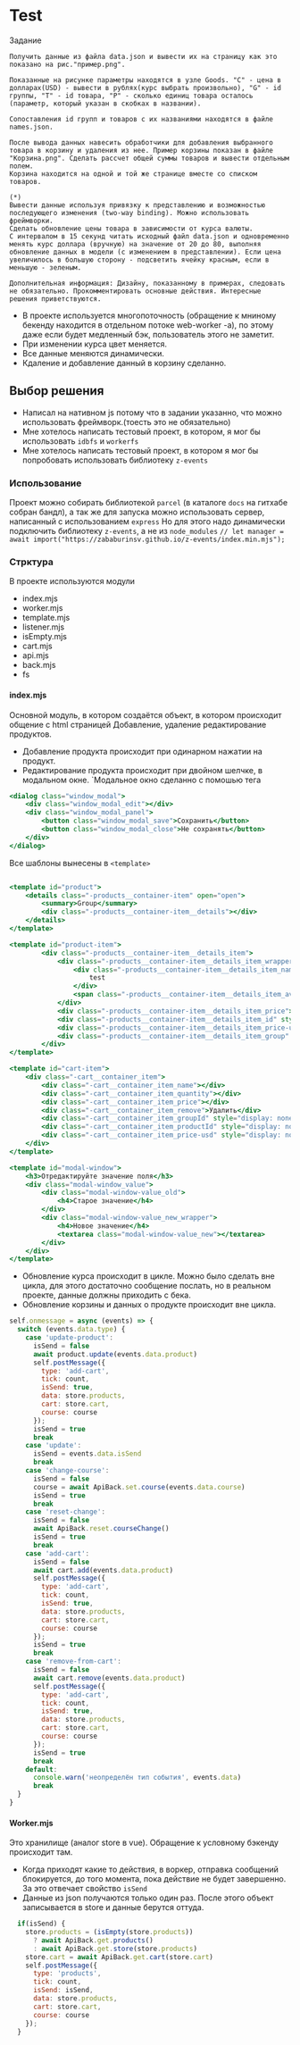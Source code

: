 # Test
Задание
```text
Получить данные из файла data.json и вывести их на страницу как это показано на рис."пример.png".

Показанные на рисунке параметры находятся в узле Goods. "C" - цена в долларах(USD) - вывести в рублях(курс выбрать произвольно), "G" - id группы, "T" - id товара, "P" - сколько единиц товара осталось (параметр, который указан в скобках в названии).

Сопоставления id групп и товаров с их названиями находятся в файле names.json.

После вывода данных навесить обработчики для добавления выбранного товара в корзину и удаления из нее. Пример корзины показан в файле "Корзина.png". Сделать рассчет общей суммы товаров и вывести отдельным полем.
Корзина находится на одной и той же странице вместе со списком товаров.

(*)
Вывести данные используя привязку к представлению и возможностью последующего изменения (two-way binding). Можно использовать фреймворки. 
Сделать обновление цены товара в зависимости от курса валюты.
С интервалом в 15 секунд читать исходный файл data.json и одновременно менять курс доллара (вручную) на значение от 20 до 80, выполняя обновление данных в модели (с изменением в представлении). Если цена увеличилось в большую сторону - подсветить ячейку красным, если в меньшую - зеленым.

Дополнительная информация: Дизайну, показанному в примерах, следовать не обязательно. Прокомментировать основные действия. Интересные решения приветствуются.
```
* В проекте используется многопоточность (обращение к мниному бекенду находится в отдельном потоке web-worker -а), по этому даже если будет медленный бэк, пользователь этого не заметит.
* При изменении курса цвет меняется.
* Все данные меняются динамически.
* Кдаление и добавление данный в корзину сделанно.

## Выбор решения
* Написал на нативном js потому что в задании указанно, что можно использовать фреймворк.(тоесть это не обязательно)
* Мне хотелось написать тестовый проект, в котором, я мог бы использовать `idbfs` и `workerfs`
* Мне хотелось написать тестовый проект, в котором я мог бы попробовать использовать библиотеку `z-events`

### Использование
Проект можно собирать библиотекой `parcel` (в каталоге `docs` на гитхабе собран бандл), 
а так же для запуска можно использовать сервер, написанный с использованием `express`
Но для этого надо динамически подключить библиотеку `z-events`, а не из `node_modules`
`// let manager = await import("https://zababurinsv.github.io/z-events/index.min.mjs");
`
### Стрктура
В проекте используются модули
* index.mjs
* worker.mjs
* template.mjs
* listener.mjs
* isEmpty.mjs
* cart.mjs
* api.mjs
* back.mjs
* fs

#### index.mjs
Основной модуль, в котором создаётся объект, в котором происходит общение с html страницей
Добавление, удаление редактирование продуктов.
* Добавление продукта происходит при одинарном нажатии на продукт.
* Редактирование продукта происходит при двойном шелчке, в модальном окне. 
  `Модальное окно сделанно с помошью тега <dialog>  по этому в браузере safari работать не будет.
```jsx
<dialog class="window_modal">
    <div class="window_modal_edit"></div>
    <div class="window_modal_panel">
        <button class="window_modal_save">Сохранить</button>
        <button class="window_modal_close">Не сохранять</button>
    </div>
</dialog>
```
Все шаблоны вынесены в `<template>`
```jsx

<template id="product">
    <details class="-products__container-item" open="open">
        <summary>Group</summary>
        <div class="-products__container-item__details"></div>
    </details>
</template>

<template id="product-item">
        <div class="-products__container-item__details_item">
            <div class="-products__container-item__details_item_wrapper">
                <div class="-products__container-item__details_item_name">
                    test
                </div>
                <span class="-products__container-item__details_item_available">4</span>
            </div>
            <div class="-products__container-item__details_item_price">0</div>
            <div class="-products__container-item__details_item_id" style="display: none"></div>
            <div class="-products__container-item__details_item_price-usd" style="display: none"></div>
            <div class="-products__container-item__details_item_group" style="display: none"></div>
        </div>
</template>

<template id="cart-item">
    <div class="-cart__container_item">
        <div class="-cart__container_item_name"></div>
        <div class="-cart__container_item_quantity"></div>
        <div class="-cart__container_item_price"></div>
        <div class="-cart__container_item_remove">Удалить</div>
        <div class="-cart__container_item_groupId" style="display: none"></div>
        <div class="-cart__container_item_productId" style="display: none"></div>
        <div class="-cart__container_item_price-usd" style="display: none"></div>
    </div>
</template>

<template id="modal-window">
    <h3>Отредактируйте значение поля</h3>
    <div class="modal-window_value">
        <div class="modal-window-value_old">
            <h4>Старое значение</h4>
        </div>
        <div class="modal-window-value_new_wrapper">
            <h4>Новое значение</h4>
            <textarea class="modal-window-value_new"></textarea>
        </div>
    </div>
</template>
```
* Обновление курса происходит в цикле. Можно было сделать вне цикла, для этого достаточно сообщение послать, 
 но в реальном проекте, данные должны приходить с бека.
* Обновление корзины и данных о продукте происходит вне цикла. 
```jsx
self.onmessage = async (events) => {
  switch (events.data.type) {
    case 'update-product':
      isSend = false
      await product.update(events.data.product)
      self.postMessage({
        type: 'add-cart',
        tick: count,
        isSend: true,
        data: store.products,
        cart: store.cart,
        course: course
      });
      isSend = true
      break
    case 'update':
      isSend = events.data.isSend
      break
    case 'change-course':
      isSend = false
      course = await ApiBack.set.course(events.data.course)
      isSend = true
      break
    case 'reset-change':
      isSend = false
      await ApiBack.reset.courseChange()
      isSend = true
      break
    case 'add-cart':
      isSend = false
      await cart.add(events.data.product)
      self.postMessage({
        type: 'add-cart',
        tick: count,
        isSend: true,
        data: store.products,
        cart: store.cart,
        course: course
      });
      isSend = true
      break
    case 'remove-from-cart':
      isSend = false
      await cart.remove(events.data.product)
      self.postMessage({
        type: 'add-cart',
        tick: count,
        isSend: true,
        data: store.products,
        cart: store.cart,
        course: course
      });
      isSend = true
      break
    default:
      console.warn('неопределён тип события', events.data)
      break
  }
}
```
#### Worker.mjs
Это хранилище (аналог store в vue).
Обращение к условному бэкенду происходит там.
* Когда приходят какие то действия,  в воркер, отправка сообщений блокируется, до того момента, пока действие не будет завершенно.
 За это отвечает свойство `isSend`
* Данные из json получаются только один раз. После этого объект записывается в store и данные берутся оттуда.
```jsx
  if(isSend) {
    store.products = (isEmpty(store.products))
      ? await ApiBack.get.products()
      : await ApiBack.get.store(store.products)
    store.cart = await ApiBack.get.cart(store.cart)
    self.postMessage({
      type: 'products',
      tick: count,
      isSend: isSend,
      data: store.products,
      cart: store.cart,
      course: course
    });
  }
```

